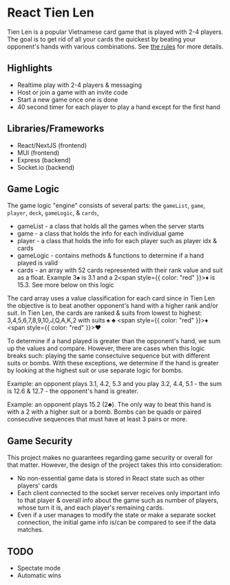 # React Tien Len

Tien Len is a popular Vietnamese card game that is played with 2-4 players. The goal is to get rid of all your cards the quickest by beating your opponent's hands with various combinations. See [the rules](https://react-tienlen.vercel.app/) for more details.

## Highlights

- Realtime play with 2-4 players & messaging
- Host or join a game with an invite code
- Start a new game once one is done
- 40 second timer for each player to play a hand except for the first hand

## Libraries/Frameworks

- React/NextJS (frontend)
- MUI (frontend)
- Express (backend)
- Socket.io (backend)

## Game Logic

The game logic "engine" consists of several parts: the `gameList`, `game`, `player`, `deck`, `gameLogic`, & `cards`,

- gameList - a class that holds all the games when the server starts
- game - a class that holds the info for each individual game
- player - a class that holds the info for each player such as player idx & cards
- gameLogic - contains methods & functions to determine if a hand played is valid
- cards - an array with 52 cards represented with their rank value and suit as a float. Example 3♠ is 3.1 and a 2<span style={{ color: "red" }}>♦</span> is 15.3. See more below on this logic

The card array uses a value classification for each card since in Tien Len the objective is to beat another opponent's hand with a higher rank and/or suit. In Tien Len, the cards are ranked & suits from lowest to highest: 3,4,5,6,7,8,9,10,J,Q,A,K,2 with suits ♠ ♣ <span style={{ color: "red" }}>♦</span> <span style={{ color: "red" }}>♥</span>

To determine if a hand played is greater than the opponent's hand, we sum up the values and compare. However, there are cases when this logic breaks such: playing the same consectuive sequence but with different suits or bombs. With these exceptions, we determine if the hand is greater by looking at the highest suit or use separate logic for bombs.

Example: an opponent plays 3.1, 4.2, 5.3 and you play 3.2, 4.4, 5.1 - the sum is 12.6 & 12.7 - the opponent's hand is greater.

Example: an opponent plays 15.2 (2♣). The only way to beat this hand is with a 2 with a higher suit or a bomb. Bombs can be quads or paired consecutive sequences that must have at least 3 pairs or more.

## Game Security

This project makes no guarantees regarding game security or overall for that matter. However, the design of the project takes this into consideration:

- No non-essential game data is stored in React state such as other players' cards 
- Each client connected to the socket server receives only important info to that player & overall info about the game such as number of players, whose turn it is, and each player's remaining cards.
- Even if a user manages to modify the state or make a separate socket connection, the initial game info is/can be compared to see if the data matches.

## TODO
- Spectate mode
- Automatic wins
